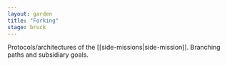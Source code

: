 ```yaml
---  
layout: garden
title: "Forking"
stage: bruck
---
```


Protocols/architectures of the [[side-missions|side-mission]]. Branching paths and subsidiary goals.